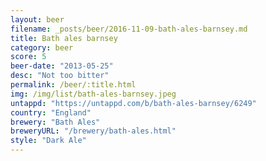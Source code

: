 ```yaml
---
layout: beer
filename: _posts/beer/2016-11-09-bath-ales-barnsey.md
title: Bath ales barnsey
category: beer
score: 5
beer-date: "2013-05-25"
desc: "Not too bitter"
permalink: /beer/:title.html
img: /img/list/bath-ales-barnsey.jpeg
untappd: "https://untappd.com/b/bath-ales-barnsey/6249"
country: "England"
brewery: "Bath Ales"
breweryURL: "/brewery/bath-ales.html"
style: "Dark Ale"
---
```

